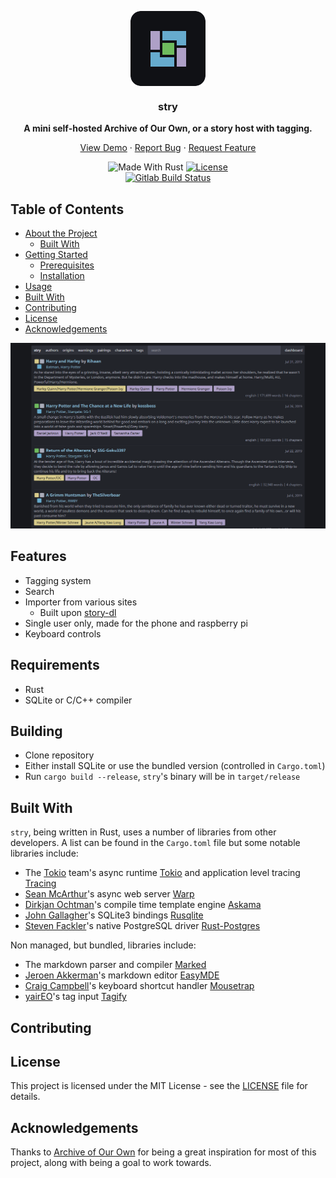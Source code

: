 <div>
  <p align="center">
    <img align="center" src="./assets/icon.png" alt="stry's home" />
    <h3 align="center">stry</h3>
    <div align="center">
      <strong>A mini self-hosted Archive of Our Own, or a story host with tagging.</strong>
    </div>
    <p align="center">
      <a href="https://github.com/teammycelium/myriad/blob/master/LICENSE">View Demo</a>
      ·
      <a href="https://github.com/teammycelium/myriad/blob/master/LICENSE">Report Bug</a>
      ·
      <a href="https://github.com/teammycelium/myriad/blob/master/LICENSE">Request Feature</a>
    </p>
    <div align="center">
      <img src="https://img.shields.io/badge/made%20with-rust-orange.svg?style=flat-square" alt="Made With Rust" />
      <a href="https://github.com/teammycelium/myriad/blob/master/LICENSE">
        <img src="https://img.shields.io/github/license/teammycelium/myriad.svg?style=flat-square" alt="License" />
      </a>
    </div>
    <div align="center">
      <a href="">
        <img src="https://img.shields.io/gitlab/pipeline/Txuritan/stry2.svg?style=flat-square" alt="Gitlab Build Status" />
      </a>
    </div>
  </p>
</div>

## Table of Contents

  - [About the Project](#about-the-project)
    - [Built With](#built-with)
  - [Getting Started](#getting-started)
    - [Prerequisites](#prerequisites)
    - [Installation](#installation)
  - [Usage](#usage)
  - [Built With](#built-with)
  - [Contributing](#contributing)
  - [License](#license)
  - [Acknowledgements](#acknowledgements)

<img src="./assets/screenshots/stry-home.png" alt="stry's home" />

## Features

  - Tagging system
  - Search
  - Importer from various sites
    - Built upon [story-dl](https://gitlab.com/Txuritan/story-dl)
  - Single user only, made for the phone and raspberry pi
  - Keyboard controls

## Requirements

  - Rust
  - SQLite or C/C++ compiler

## Building

  - Clone repository
  - Either install SQLite or use the bundled version (controlled in `Cargo.toml`)
  - Run `cargo build --release`, `stry`'s binary will be in `target/release`

## Built With

`stry`, being written in Rust, uses a number of libraries from other developers.
A list can be found in the `Cargo.toml` file but some notable libraries include:

  - The [Tokio](https://github.com/tokio-rs) team's async runtime [Tokio](https://github.com/tokio-rs/tokio) and application level tracing [Tracing](https://github.com/tokio-rs/tracing)
  - [Sean McArthur](https://github.com/seanmonstar)'s async web server [Warp](https://github.com/seanmonstar/warp)
  - [Dirkjan Ochtman](https://github.com/djc)'s compile time template engine [Askama](https://github.com/djc/askama)
  - [John Gallagher](https://github.com/jgallagher)'s SQLite3 bindings [Rusqlite](https://github.com/jgallagher/rusqlite)
  - [Steven Fackler](https://github.com/sfackler/rust-postgres)'s native PostgreSQL driver [Rust-Postgres](https://github.com/sfackler/rust-postgres)

Non managed, but bundled, libraries include:

  - The markdown parser and compiler [Marked](https://github.com/markedjs/marked)
  - [Jeroen Akkerman](https://github.com/Ionaru)'s markdown editor [EasyMDE](https://github.com/Ionaru/easy-markdown-editor)
  - [Craig Campbell](https://github.com/ccampbell)'s keyboard shortcut handler [Mousetrap](https://github.com/ccampbell/mousetrap)
  - [yairEO](https://github.com/yairEO)'s tag input [Tagify](https://github.com/yairEO/tagify)

## Contributing

## License

This project is licensed under the MIT License - see the [LICENSE](./LICENSE) file for details.

## Acknowledgements

Thanks to [Archive of Our Own](https://archiveofourown.org/) for being a great inspiration for most of this project, along with being a goal to work towards.
